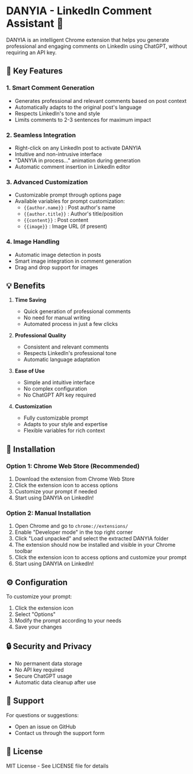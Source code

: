 # DANYIA - LinkedIn Comment Assistant 🤖

DANYIA is an intelligent Chrome extension that helps you generate professional and engaging comments on LinkedIn using ChatGPT, without requiring an API key.

## 🌟 Key Features

### 1. Smart Comment Generation
- Generates professional and relevant comments based on post context
- Automatically adapts to the original post's language
- Respects LinkedIn's tone and style
- Limits comments to 2-3 sentences for maximum impact

### 2. Seamless Integration
- Right-click on any LinkedIn post to activate DANYIA
- Intuitive and non-intrusive interface
- "DANYIA in process..." animation during generation
- Automatic comment insertion in LinkedIn editor

### 3. Advanced Customization
- Customizable prompt through options page
- Available variables for prompt customization:
  - `{{author.name}}` : Post author's name
  - `{{author.title}}` : Author's title/position
  - `{{content}}` : Post content
  - `{{image}}` : Image URL (if present)

### 4. Image Handling
- Automatic image detection in posts
- Smart image integration in comment generation
- Drag and drop support for images

## 💡 Benefits

1. **Time Saving**
   - Quick generation of professional comments
   - No need for manual writing
   - Automated process in just a few clicks

2. **Professional Quality**
   - Consistent and relevant comments
   - Respects LinkedIn's professional tone
   - Automatic language adaptation

3. **Ease of Use**
   - Simple and intuitive interface
   - No complex configuration
   - No ChatGPT API key required

4. **Customization**
   - Fully customizable prompt
   - Adapts to your style and expertise
   - Flexible variables for rich context

## 🚀 Installation

### Option 1: Chrome Web Store (Recommended)
1. Download the extension from Chrome Web Store
2. Click the extension icon to access options
3. Customize your prompt if needed
4. Start using DANYIA on LinkedIn!

### Option 2: Manual Installation
1. Open Chrome and go to `chrome://extensions/`
2. Enable "Developer mode" in the top right corner
3. Click "Load unpacked" and select the extracted DANYIA folder
5. The extension should now be installed and visible in your Chrome toolbar
6. Click the extension icon to access options and customize your prompt
7. Start using DANYIA on LinkedIn!

## ⚙️ Configuration

To customize your prompt:
1. Click the extension icon
2. Select "Options"
3. Modify the prompt according to your needs
4. Save your changes

## 🔒 Security and Privacy

- No permanent data storage
- No API key required
- Secure ChatGPT usage
- Automatic data cleanup after use

## 🤝 Support

For questions or suggestions:
- Open an issue on GitHub
- Contact us through the support form

## 📝 License

MIT License - See LICENSE file for details

